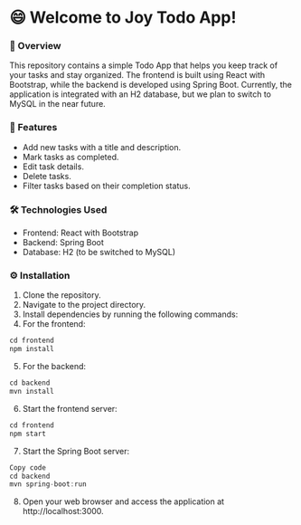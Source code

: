 # 😄 Welcome to Joy Todo App!
### 📙 Overview
This repository contains a simple Todo App that helps you keep track of your tasks and stay organized. The frontend is built using React with Bootstrap, while the backend is developed using Spring Boot. Currently, the application is integrated with an H2 database, but we plan to switch to MySQL in the near future.

### 🚀 Features
- Add new tasks with a title and description.
- Mark tasks as completed.
- Edit task details.
- Delete tasks.
- Filter tasks based on their completion status.
### 🛠️ Technologies Used
- Frontend: React with Bootstrap
- Backend: Spring Boot
- Database: H2 (to be switched to MySQL)
### ⚙️ Installation
1. Clone the repository.
2. Navigate to the project directory.
3. Install dependencies by running the following commands:
4. For the frontend:
```c
cd frontend
npm install
```
5. For the backend:
```c
cd backend
mvn install
```
6. Start the frontend server:
```c
cd frontend
npm start
```
7. Start the Spring Boot server:
```c
Copy code
cd backend
mvn spring-boot:run
```
8. Open your web browser and access the application at http://localhost:3000.
